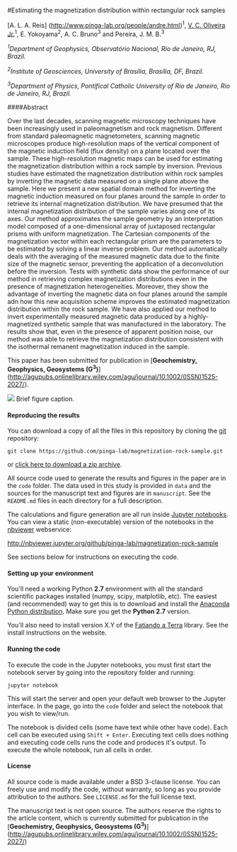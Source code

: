 #Estimating the magnetization distribution within rectangular rock samples

[A. L. A. Reis] (http://www.pinga-lab.org/people/andre.html)<sup>1</sup>, [V. C. Oliveira Jr.](http://www.pinga-lab.org/people/oliveira-jr.html)<sup>1</sup>, E. Yokoyama<sup>2</sup>, 
A. C. Bruno<sup>3</sup> and Pereira, J. M. B.<sup>3</sup>

*<sup>1</sup>Department of Geophysics, Observatório Nacional, Rio de Janeiro, RJ, Brazil.*

*<sup>2</sup>Institute of Geosciences, University of Brasília, Brasília, DF, Brazil.*

*<sup>3</sup>Department of Physics, Pontifical Catholic University of Rio de Janeiro, Rio
de Janeiro, RJ, Brazil.*

####Abstract

Over the last decades, scanning magnetic microscopy techniques have 
been increasingly used in paleomagnetism and rock magnetism. 
Different from standard paleomagnetic magnetometers, scanning 
magnetic microscopes produce high-resolution maps of the vertical 
component of the magnetic induction field (flux density) 
on a plane located over the sample. 
These high-resolution magnetic maps can be used for estimating the 
magnetization distribution within a rock sample by inversion.
Previous studies have estimated the magnetization distribution 
within rock samples by inverting the magnetic data measured on a 
single plane above the sample. Here we present a new spatial domain
method for inverting the magnetic induction measured on four 
planes around the sample in order to retrieve its internal 
magnetization distribution. We have presumed that the internal 
magnetization distribution of the sample varies along one of
its axes. Our method approximates the sample geometry
by an interpretation model composed of a one-dimensional 
array of juxtaposed rectangular prisms with uniform magnetization. 
The Cartesian components of the magnetization vector 
within each rectangular prism 
are the parameters to be estimated by solving a linear inverse problem. 
Our method automatically deals with the averaging of 
the measured magnetic data due to the finite size of the magnetic sensor,
preventing the application of a deconvolution before the inversion.
Tests with synthetic data show the performance of our method in 
retrieving complex magnetization distributions even in 
the presence of magnetization heterogeneities. 
Moreover, they show the advantage of inverting the magnetic data on
four planes around the sample adn how this new acquisition scheme
improves the estimated magnetization distribution within the rock
sample.
We have also applied our method to invert experimentally measured 
magnetic data produced by a highly-magnetized synthetic sample 
that was manufactured in the laboratory.
The results show that, even in the presence of apparent position
noise, our method was able to retrieve the magnetization distribution
consistent with the isothermal remanent magnetization
induced in the sample.

This paper has been submitted for publication in 
[**Geochemistry, Geophysics, Geosystems (G<sup>3</sup>)**]
(http://agupubs.onlinelibrary.wiley.com/agu/journal/10.1002/(ISSN)1525-2027/).

![](https://raw.githubusercontent.com/pinga-lab/PAPER-REPO/master/FIGURE_FILE)
Brief figure caption.

#### Reproducing the results

You can download a copy of all the files in this repository by cloning the
[git](https://git-scm.com/) repository:

    git clone https://github.com/pinga-lab/magnetization-rock-sample.git

or [click here to download a zip archive](https://github.com/pinga-lab/PAPER-REPO/archive/master.zip).

All source code used to generate the results and figures in the paper are in
the `code` folder.
The data used in this study is provided in `data` and the sources for the
manuscript text and figures are in `manuscript`.
See the `README.md` files in each directory for a full description.

The calculations and figure generation are all run inside
[Jupyter notebooks](http://jupyter.org/).
You can view a static (non-executable) version of the notebooks in the
[nbviewer]() webservice:

http://nbviewer.jupyter.org/github/pinga-lab/magnetization-rock-sample

See sections below for instructions on executing the code.

#### Setting up your environment

You'll need a working Python **2.7** environment with all the standard
scientific packages installed (numpy, scipy, matplotlib, etc).  The easiest
(and recommended) way to get this is to download and install the
[Anaconda Python distribution](http://continuum.io/downloads#all).
Make sure you get the **Python 2.7** version.

You'll also need to install version X.Y of the
[Fatiando a Terra](http://www.fatiando.org/) library.
See the install instructions on the website.

#### Running the code

To execute the code in the Jupyter notebooks, you must first start the
notebook server by going into the repository folder and running:

    jupyter notebook

This will start the server and open your default web browser to the Jupyter
interface. In the page, go into the `code` folder and select the
notebook that you wish to view/run.

The notebook is divided cells (some have text while other have code).
Each cell can be executed using `Shift + Enter`.
Executing text cells does nothing and executing code cells runs the code
and produces it's output.
To execute the whole notebook, run all cells in order.

#### License

All source code is made available under a BSD 3-clause license.  You can freely
use and modify the code, without warranty, so long as you provide attribution
to the authors.  See `LICENSE.md` for the full license text.

The manuscript text is not open source. The authors reserve the rights to the
article content, which is currently submitted for publication in the
[**Geochemistry, Geophysics, Geosystems (G<sup>3</sup>)**]
(http://agupubs.onlinelibrary.wiley.com/agu/journal/10.1002/(ISSN)1525-2027/)
